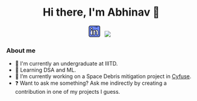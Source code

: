 <div align='center'>
  <p>
  <h1>Hi there, I'm Abhinav 👋</h1>
  </p>
</div>

<div align='center'>
  <p align='center'>
    <a href="https://www.linkedin.com/in/abhinav-ujjawal-99a042259/"><img height="30" src="https://raw.githubusercontent.com/8bithemant/8bithemant/master/linkedin.png?raw=true"></a>&nbsp;&nbsp;
    <a href="https://codeforces.com/profile/ultra_viz"><img height="30" src="https://i.pinimg.com/736x/b4/6e/54/b46e546a3ee4d410f961e81d4a8cae0f.jpg"></a>&nbsp;&nbsp;
    <!--add discord or something-->
  </p>
</div>

### About me
- 🏫 I'm currently an undergraduate at IIITD.
- 🌱 Learning DSA and ML.
- 🔭 I’m currently working on a Space Debris mitigation project in <a href="https://cyfuse.iiitd.edu.in/">Cyfuse</a>.
- ❓ Want to ask me something? Ask me indirectly by creating a contribution in one of my projects I guess.
<!--
**Abhinav-Ujjawal/Abhinav-Ujjawal** is a ✨ _special_ ✨ repository because its `README.md` (this file) appears on your GitHub profile.

Here are some ideas to get you started:


- 👯 I’m looking to collaborate on ...
- 🤔 I’m looking for help with ...
- 💬 Ask me about ...
- 📫 How to reach me: ...
- 😄 Pronouns: ...

-->
